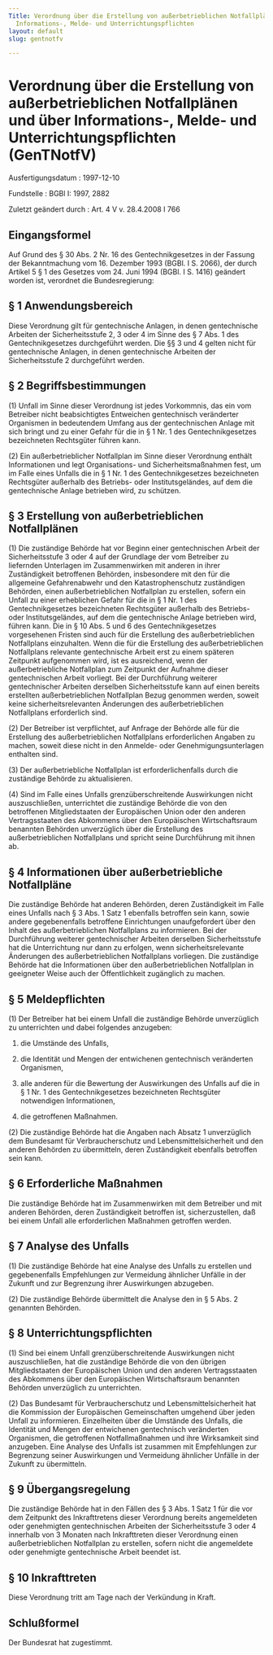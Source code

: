 ```yaml
---
Title: Verordnung über die Erstellung von außerbetrieblichen Notfallplänen und über
  Informations-, Melde- und Unterrichtungspflichten
layout: default
slug: gentnotfv

---
```


# Verordnung über die Erstellung von außerbetrieblichen Notfallplänen und über Informations-, Melde- und Unterrichtungspflichten (GenTNotfV)

Ausfertigungsdatum
:   1997-12-10

Fundstelle
:   BGBl I: 1997, 2882

Zuletzt geändert durch
:   Art. 4 V v. 28.4.2008 I 766


## Eingangsformel

Auf Grund des § 30 Abs. 2 Nr. 16 des Gentechnikgesetzes in der Fassung
der Bekanntmachung vom 16. Dezember 1993 (BGBl. I S. 2066), der durch
Artikel 5 § 1 des Gesetzes vom 24. Juni 1994 (BGBl. I S. 1416)
geändert worden ist, verordnet die Bundesregierung:


## § 1 Anwendungsbereich

Diese Verordnung gilt für gentechnische Anlagen, in denen
gentechnische Arbeiten der Sicherheitsstufe 2, 3 oder 4 im Sinne des §
7 Abs. 1 des Gentechnikgesetzes durchgeführt werden. Die §§ 3 und 4
gelten nicht für gentechnische Anlagen, in denen gentechnische
Arbeiten der Sicherheitsstufe 2 durchgeführt werden.


## § 2 Begriffsbestimmungen

(1) Unfall im Sinne dieser Verordnung ist jedes Vorkommnis, das ein
vom Betreiber nicht beabsichtigtes Entweichen gentechnisch veränderter
Organismen in bedeutendem Umfang aus der gentechnischen Anlage mit
sich bringt und zu einer Gefahr für die in § 1 Nr. 1 des
Gentechnikgesetzes bezeichneten Rechtsgüter führen kann.

(2) Ein außerbetrieblicher Notfallplan im Sinne dieser Verordnung
enthält Informationen und legt Organisations- und Sicherheitsmaßnahmen
fest, um im Falle eines Unfalls die in § 1 Nr. 1 des
Gentechnikgesetzes bezeichneten Rechtsgüter außerhalb des Betriebs-
oder Institutsgeländes, auf dem die gentechnische Anlage betrieben
wird, zu schützen.


## § 3 Erstellung von außerbetrieblichen Notfallplänen

(1) Die zuständige Behörde hat vor Beginn einer gentechnischen Arbeit
der Sicherheitsstufe 3 oder 4 auf der Grundlage der vom Betreiber zu
liefernden Unterlagen im Zusammenwirken mit anderen in ihrer
Zuständigkeit betroffenen Behörden, insbesondere mit den für die
allgemeine Gefahrenabwehr und den Katastrophenschutz zuständigen
Behörden, einen außerbetrieblichen Notfallplan zu erstellen, sofern
ein Unfall zu einer erheblichen Gefahr für die in § 1 Nr. 1 des
Gentechnikgesetzes bezeichneten Rechtsgüter außerhalb des Betriebs-
oder Institutsgeländes, auf dem die gentechnische Anlage betrieben
wird, führen kann. Die in § 10 Abs. 5 und 6 des Gentechnikgesetzes
vorgesehenen Fristen sind auch für die Erstellung des
außerbetrieblichen Notfallplans einzuhalten. Wenn die für die
Erstellung des außerbetrieblichen Notfallplans relevante gentechnische
Arbeit erst zu einem späteren Zeitpunkt aufgenommen wird, ist es
ausreichend, wenn der außerbetriebliche Notfallplan zum Zeitpunkt der
Aufnahme dieser gentechnischen Arbeit vorliegt. Bei der Durchführung
weiterer gentechnischer Arbeiten derselben Sicherheitsstufe kann auf
einen bereits erstellten außerbetrieblichen Notfallplan Bezug genommen
werden, soweit keine sicherheitsrelevanten Änderungen des
außerbetrieblichen Notfallplans erforderlich sind.

(2) Der Betreiber ist verpflichtet, auf Anfrage der Behörde alle für
die Erstellung des außerbetrieblichen Notfallplans erforderlichen
Angaben zu machen, soweit diese nicht in den Anmelde- oder
Genehmigungsunterlagen enthalten sind.

(3) Der außerbetriebliche Notfallplan ist erforderlichenfalls durch
die zuständige Behörde zu aktualisieren.

(4) Sind im Falle eines Unfalls grenzüberschreitende Auswirkungen
nicht auszuschließen, unterrichtet die zuständige Behörde die von den
betroffenen Mitgliedstaaten der Europäischen Union oder den anderen
Vertragsstaaten des Abkommens über den Europäischen Wirtschaftsraum
benannten Behörden unverzüglich über die Erstellung des
außerbetrieblichen Notfallplans und spricht seine Durchführung mit
ihnen ab.


## § 4 Informationen über außerbetriebliche Notfallpläne

Die zuständige Behörde hat anderen Behörden, deren Zuständigkeit im
Falle eines Unfalls nach § 3 Abs. 1 Satz 1 ebenfalls betroffen sein
kann, sowie andere gegebenenfalls betroffene Einrichtungen
unaufgefordert über den Inhalt des außerbetrieblichen Notfallplans zu
informieren. Bei der Durchführung weiterer gentechnischer Arbeiten
derselben Sicherheitsstufe hat die Unterrichtung nur dann zu erfolgen,
wenn sicherheitsrelevante Änderungen des außerbetrieblichen
Notfallplans vorliegen. Die zuständige Behörde hat die Informationen
über den außerbetrieblichen Notfallplan in geeigneter Weise auch der
Öffentlichkeit zugänglich zu machen.


## § 5 Meldepflichten

(1) Der Betreiber hat bei einem Unfall die zuständige Behörde
unverzüglich zu unterrichten und dabei folgendes anzugeben:

1.  die Umstände des Unfalls,


2.  die Identität und Mengen der entwichenen gentechnisch veränderten
    Organismen,


3.  alle anderen für die Bewertung der Auswirkungen des Unfalls auf die in
    § 1 Nr. 1 des Gentechnikgesetzes bezeichneten Rechtsgüter notwendigen
    Informationen,


4.  die getroffenen Maßnahmen.




(2) Die zuständige Behörde hat die Angaben nach Absatz 1 unverzüglich
dem Bundesamt für Verbraucherschutz und Lebensmittelsicherheit und den
anderen Behörden zu übermitteln, deren Zuständigkeit ebenfalls
betroffen sein kann.


## § 6 Erforderliche Maßnahmen

Die zuständige Behörde hat im Zusammenwirken mit dem Betreiber und mit
anderen Behörden, deren Zuständigkeit betroffen ist, sicherzustellen,
daß bei einem Unfall alle erforderlichen Maßnahmen getroffen werden.


## § 7 Analyse des Unfalls

(1) Die zuständige Behörde hat eine Analyse des Unfalls zu erstellen
und gegebenenfalls Empfehlungen zur Vermeidung ähnlicher Unfälle in
der Zukunft und zur Begrenzung ihrer Auswirkungen abzugeben.

(2) Die zuständige Behörde übermittelt die Analyse den in § 5 Abs. 2
genannten Behörden.


## § 8 Unterrichtungspflichten

(1) Sind bei einem Unfall grenzüberschreitende Auswirkungen nicht
auszuschließen, hat die zuständige Behörde die von den übrigen
Mitgliedstaaten der Europäischen Union und den anderen Vertragsstaaten
des Abkommens über den Europäischen Wirtschaftsraum benannten Behörden
unverzüglich zu unterrichten.

(2) Das Bundesamt für Verbraucherschutz und Lebensmittelsicherheit hat
die Kommission der Europäischen Gemeinschaften umgehend über jeden
Unfall zu informieren. Einzelheiten über die Umstände des Unfalls, die
Identität und Mengen der entwichenen gentechnisch veränderten
Organismen, die getroffenen Notfallmaßnahmen und ihre Wirksamkeit sind
anzugeben. Eine Analyse des Unfalls ist zusammen mit Empfehlungen zur
Begrenzung seiner Auswirkungen und Vermeidung ähnlicher Unfälle in der
Zukunft zu übermitteln.


## § 9 Übergangsregelung

Die zuständige Behörde hat in den Fällen des § 3 Abs. 1 Satz 1 für die
vor dem Zeitpunkt des Inkrafttretens dieser Verordnung bereits
angemeldeten oder genehmigten gentechnischen Arbeiten der
Sicherheitsstufe 3 oder 4 innerhalb von 3 Monaten nach Inkrafttreten
dieser Verordnung einen außerbetrieblichen Notfallplan zu erstellen,
sofern nicht die angemeldete oder genehmigte gentechnische Arbeit
beendet ist.


## § 10 Inkrafttreten

Diese Verordnung tritt am Tage nach der Verkündung in Kraft.


## Schlußformel

Der Bundesrat hat zugestimmt.

